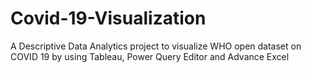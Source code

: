 # Covid-19-Visualization
A Descriptive Data Analytics project to visualize WHO open dataset on COVID 19 by using Tableau, Power Query Editor and Advance Excel
